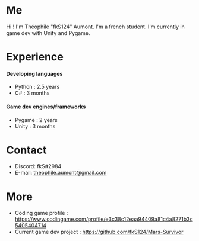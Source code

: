 # Me

Hi ! I'm Théophile "fkS124" Aumont. I'm a french student.
I'm currently in game dev with Unity and Pygame.

# Experience

#### Developing languages
- Python : 2.5 years
- C# : 3 months

#### Game dev engines/frameworks
- Pygame : 2 years
- Unity : 3 months

# Contact
- Discord: fkS#2984
- E-mail: theophile.aumont@gmail.com

# More
- Coding game profile : https://www.codingame.com/profile/e3c38c12eaa94409a81c4a8271b3c5405404714
- Current game dev project : https://github.com/fkS124/Mars-Survivor
